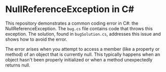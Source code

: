 # NullReferenceException in C# 

This repository demonstrates a common coding error in C#: the NullReferenceException.  The `bug.cs` file contains code that throws this exception. The solution, found in `bugSolution.cs`, addresses this issue and shows how to avoid the error.

The error arises when you attempt to access a member (like a property or method) of an object that is currently null. This typically happens when an object hasn't been properly initialized or when a method unexpectedly returns null.